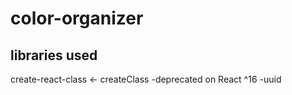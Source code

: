# color-organizer

## libraries used
create-react-class <- createClass -deprecated on React ^16
-uuid